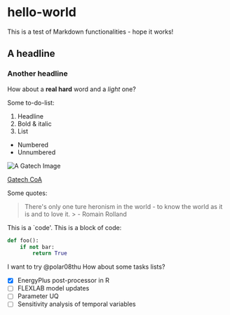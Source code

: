 # hello-world

This is a test of Markdown functionalities - hope it works!

## A headline
### Another headline

How about a **real hard** word and a *light* one?

Some to-do-list:
1. Headline
2. Bold & italic
3. List
  - Numbered
  - Unnumbered

![A Gatech Image](https://lh5.googleusercontent.com/-q0gRK-mwssI/AAAAAAAAAAI/AAAAAAAACsY/ZDo-TbmjMT8/s0-c-k-no-ns/photo.jpg)

[Gatech CoA](http://www.coa.gatech.edu/)

Some quotes:
> There's only one ture heronism in the world - to know the world as it is and to love it. > - Romain Rolland

This is a `code'.
This is a block of code:
```Python
def foo():
    if not bar:
        return True
```

I want to try @polar08thu
How about some tasks lists?
- [x] EnergyPlus post-processor in R
- [ ] FLEXLAB model updates
- [ ] Parameter UQ
- [ ] Sensitivity analysis of temporal variables
